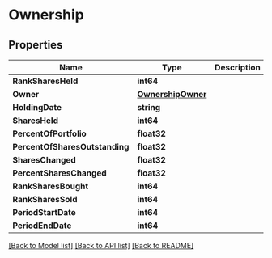 # Ownership

## Properties

Name | Type | Description | Notes
------------ | ------------- | ------------- | -------------
**RankSharesHeld** | **int64** |  | [optional] 
**Owner** | [**OwnershipOwner**](ownership_owner.md) |  | [optional] 
**HoldingDate** | **string** |  | [optional] 
**SharesHeld** | **int64** |  | [optional] 
**PercentOfPortfolio** | **float32** |  | [optional] 
**PercentOfSharesOutstanding** | **float32** |  | [optional] 
**SharesChanged** | **float32** |  | [optional] 
**PercentSharesChanged** | **float32** |  | [optional] 
**RankSharesBought** | **int64** |  | [optional] 
**RankSharesSold** | **int64** |  | [optional] 
**PeriodStartDate** | **int64** |  | [optional] 
**PeriodEndDate** | **int64** |  | [optional] 

[[Back to Model list]](../README.md#documentation-for-models) [[Back to API list]](../README.md#documentation-for-api-endpoints) [[Back to README]](../README.md)


